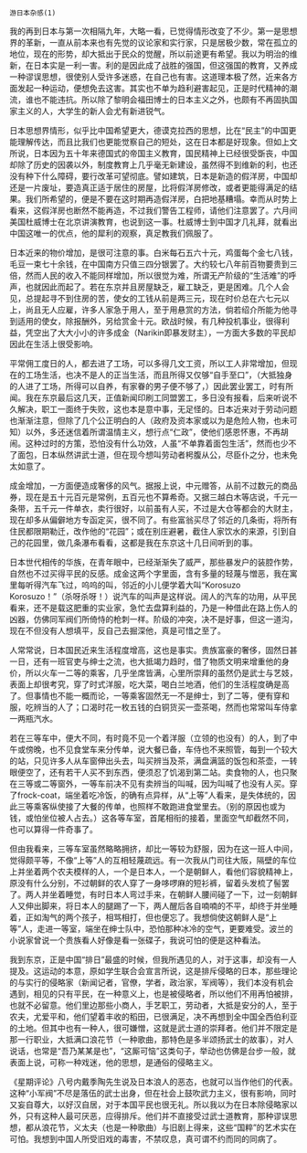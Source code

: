     游日本杂感(1) 

   我的再到日本与第一次相隔九年，大略一看，已觉得情形改变了不少。第一是思想界的革新，一直从前本来也有先觉的议论家和实行家，只是居极少数，常在孤立的地位，现在的形势，却大抵出于民众的觉醒，所以前途更有希望。我以为明治的维新，在日本实是一利一害。利的是因此成了战胜的强国，但这强国的教育，又养成一种谬误思想，很使别人受许多迷惑，在自己也有害。这道理本极了然，近来各方面发起一种运动，便想免去这害。其实也不单为趋利避害起见，正是时代精神的潮流，谁也不能违抗。所以除了黎明会福田博士的日本主义之外，也颇有不再固执国家主义的人，大学生的新人会尤有新进锐气。

   日本思想界情形，似乎比中国希望更大，德谟克拉西的思想，比在“民主”的中国更能理解传达，而且比我们也更能觉察自己的短处，这在日本都是好现象。但如上文所说，日本因为五十年来德国式的帝国主义教育，国民精神上已经很受斲丧，中国却除了历史的因袭以外，制度教育上几乎毫无新建设，虽然得不到维新的利，也还没有种下什么障碍，要行改革可望彻底。譬如建筑，日本是新造的假洋房，中国却还是一片废址，要造真正适于居住的房屋，比将假洋房修改，或者更能得满足的结果。我们所希望的，便是不要在这时期再造假洋房，白把地基糟塌。幸而从时势上看来，这假洋房也断然不能再造，不过我们警告工程师，请他们注意罢了。六月间美国杜威博士在北京讲演教育，也说到这一事。杜威博士到中国才几礼拜，就看出中国这唯一的优点，他的犀利的观察，真足教我们佩服了。

   日本近来的物价增加，是很可注意的事。白米每石五六十元，鸡蛋每个金七八钱，毛豆一束七十余钱，在中国南方只值三四分银罢了。大约较七八年前百物要贵到三倍，然而人民的收入不能同样增加，所以很觉为难，所谓无产阶级的“生活难”的呼声，也就因此而起了。若在东京并且房屋缺乏，雇工缺乏，更是困难。几个人会见，总提起寻不到住房的苦，使女的工钱从前是两三元，现在时价总在六七元以上，尚且无人应雇，许多人家急于用人，至于用悬赏的方法，倘若绍介所能为他寻到适用的使女，除报酬外，另给赏金十元。欧战时候，有几种投机事业，很得利益，凭空出了大大小小的许多成金（Narikin即暴发财主），一方面大多数的平民却因此在生活上很受影响。

   平常佣工度日的人，都去进了工场，可以多得几文工资，所以工人非常增加，但现在的工场生活，也决不是人的正当生活，而且所得又仅够“自手至口”，（大抵独身的人进了工场，所得可以自养，有家眷的男子便不够了，）因此罢业罢工，时有所闻。我在东京最后这几天，正值新闻印刷工同盟罢工，多日没有报看，后来听说不久解决，职工一面终于失败，这也本是意中事，无足怪的。日本近来对于劳动问题也渐渐注意，但除了几个公正明白的人（政府及资本家或以为是危险人物，也未可知）以外，多还迷信着所谓温情主义，想行点“仁政”，使他们感恩怀惠，不再胡闹。这种过时的方策，恐怕没有什么功效，人虽“不单靠着面包生活”，然而也少不了面包，日本纵然讲武士道，但在现今想叫劳动者枵腹从公，尽臣仆之分，也未免太如意了。

   成金增加，一方面便造成奢侈的风气。据报上说，中元赠答，从前不过数元的商品券，现在是五十元百元是常例，五百元也不算希奇。又据三越白木等店说，千元一条带，五千元一件单衣，卖行很好，以前虽有人买，不过是大仓等都会的大财主，现在却多从偏僻地方专函定买，很不同了。有些富翁买尽了邻近的几条街，将所有住民都限期勒迁，改作他的“花园”；或在别庄避暑，截住人家饮水的来源，引到自己的花园里，做几条瀑布看看，这都是我在东京这十几日间听到的事。

   日本世代相传的华族，在青年眼中，已经渐渐失了威严，那些暴发户的装腔作势，自然也不过买得平民的反感。成金这两个字里面，含有多量的轻蔑与憎恶，我在寓里每听得汽车飞过，呜呜的叫，邻近的小儿便学着大叫“Korosuzo Korosuzo！”（杀呀杀呀！）说汽车的叫声是这样说。阔人的汽车的功用，从平民看来，还不是载这肥重的实业家，急忙去盘算利益的，乃是一种借此在路上伤人的凶器，仿佛同军阀们所倚恃的枪刺一样。阶级的冲突，决不是好事，但这一道沟，现在不但没有人想填平，反自己去掘深他，真是可惜之至了。

   人常常说，日本国民近来生活程度增高，这也是事实。贵族富豪的奢侈，固然日甚一日，还有一班官吏与绅士之流，也大抵竭力趋时，借了物质文明来增重他的身价，所以火车一二等的乘客，几乎坐席皆满，心里所崇拜的虽然仍是武士与艺妓，表面上却很考究，穿了时式洋服，吃大菜，喝白兰地酒，他们的生活程度确是高了。但事情也不能一概而论，一等乘客固然无一不是绅士，到了二等，便有穿和服，吃辨当的人了；口渴时花一枚五钱的白铜货买一壶茶喝，然而也常常叫车侍拿一两瓶汽水。

   若在三等车中，便大不同，有时竟不见一个着洋服（立领的也没有）的人，到了中午或傍晚，也不见食堂车来分传单，说大餐已备，车侍也不来照管，每到一个较大的站，只见许多人从车窗伸出头去，叫买辨当及茶，满盘满篮的饭包和茶壶，一转眼便空了，还有若干人买不到东西，便须忍了饥渴到第二站。卖食物的人，也只聚在三等或二等窗外，一等车前决不见有卖辨当的叫喊，因为叫喊了也没有人买。穿了frock-coat，端坐着吃冷饭，的确有点异样，从“上等”人看来，是失体统的，因此三等乘客纵使接了大餐的传单，也照样不敢跑进食堂里去。（别的原因也或为钱，或怕坐位被人占去。）这各等车室，首尾相衔的接着，里面空气却截然不同，也可以算得一件奇事了。

   但由我看来，三等车室虽然略略拥挤，却比一等较为舒服，因为在这一班人中间，觉得颇平等，不像“上等”人的互相轻蔑疏远。有一次我从门司往大阪，隔壁的车位上并坐着两个农夫模样的人，一个是日本人，一个是朝鲜人，看他们容貌精神上，原没有什么分别，不过朝鲜的农人穿了一身哆啰麻的短衫裤，留着头发梳了髻罢了。两人并坐着睡觉，有时日本人弯过手来，在朝鲜人腰间碰了一下，过一刻朝鲜人又伸出脚来，将日本人的腿踢了一下，两人醒后各自喃喃的不平，却终于并坐睡着，正如淘气的两个孩子，相骂相打，但也便忘了。我想倘使这朝鲜人是“上等”人，走进一等室，端坐在绅士队中，恐怕那种冰冷的空气，更要难受。波兰的小说家曾说一个贵族看人好像是看一张碟子，我说可怕的便是这种看法。

   我到东京，正是中国“排日”最盛的时候，但我所遇见的人，对于这事，却没有一人提及。这运动的本意，原如学生联合会宣言所说，这是排斥侵略的日本，那些理论的与实行的侵略家（新闻记者，官僚，学者，政治家，军阀等），我们本没有机会遇到，相见的只有平民，在一种意义上，也是被侵略者，所以他们不用再怕被排，也就不必留意。他们里边那些小商人，手艺职工，劳动者，大抵是安分的人，至于农夫，尤爱平和，他们望着丰收的稻田，已很满足，决不再想到全中国全西伯利亚的土地。但其中也有一种人，很可嫌憎，这就是武士道的崇拜者。他们并不限定是那一行职业，大抵满口浪花节（一种歌曲，那特色是多半颂扬武士的故事），对人说话，也常是“吾乃某某是也”，“这厮可恼”这类句子，举动也仿佛是台步一般，就表面上说，可称一种戏迷，他的思想，是通俗的侵略主义。

   《星期评论》八号内戴季陶先生说及日本浪人的恶态，也就可以当作他们的代表。这种“小军阀”不尽是落伍的武士出身，但在社会上鼓吹武力主义，很有影响，同时又妄自尊大，以好汉自居，对于本国平民也很无礼。所以我以为在日本除侵略家以外，只有这种人最可厌恶，应得排斥。他们并不直接受过武士道教育，那种谬误思想，都从浪花节，义太夫（也是一种歌曲）与旧剧上得来，这些“国粹”的艺术实在可怕。我想到中国人所受旧戏的毒害，不禁叹息，真可谓不约而同的同病了。

